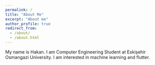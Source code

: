 ```yaml
---
permalink: /
title: "About Me"
excerpt: "About me"
author_profile: true
redirect_from: 
  - /about/
  - /about.html
---
```


My name is Hakan. I am Computer Engineering Student at Eskişehir Osmangazi University. I am interested in machine learning and flutter.  
